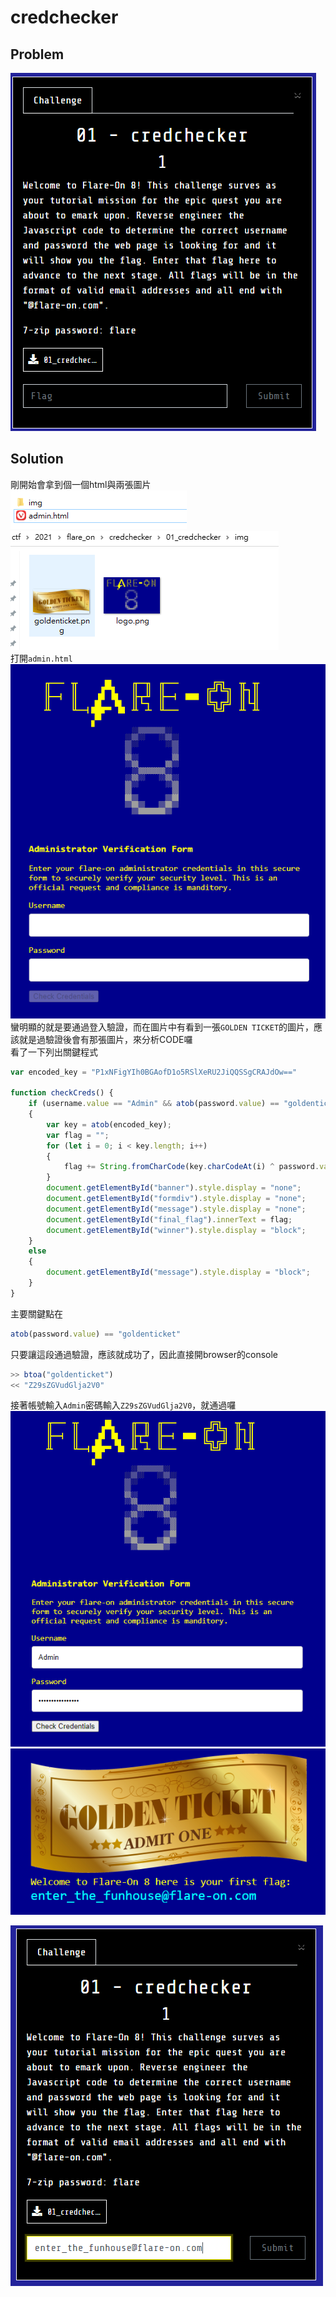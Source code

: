 # credchecker

## Problem
![problem](picture/problem.PNG)  

## Solution

剛開始會拿到個一個html與兩張圖片  
![dir_html](picture/dir_html.PNG)  
![dir_pictures](picture/dir_pictures.PNG)  
打開`admin.html`  
![admin_html_home](picture/admin_html_home.PNG)  
蠻明顯的就是要通過登入驗證，而在圖片中有看到一張`GOLDEN TICKET`的圖片，應該就是過驗證後會有那張圖片，來分析CODE囉  
看了一下列出關鍵程式  

```javascript
var encoded_key = "P1xNFigYIh0BGAofD1o5RSlXeRU2JiQQSSgCRAJdOw=="

function checkCreds() {
	if (username.value == "Admin" && atob(password.value) == "goldenticket") 
	{
		var key = atob(encoded_key);
		var flag = "";
		for (let i = 0; i < key.length; i++)
		{
			flag += String.fromCharCode(key.charCodeAt(i) ^ password.value.charCodeAt(i % password.value.length))
		}
		document.getElementById("banner").style.display = "none";
		document.getElementById("formdiv").style.display = "none";
		document.getElementById("message").style.display = "none";
		document.getElementById("final_flag").innerText = flag;
		document.getElementById("winner").style.display = "block";
	}
	else
	{
		document.getElementById("message").style.display = "block";
	}
}
```

主要關鍵點在  

```javascript
atob(password.value) == "goldenticket"
```
只要讓這段通過驗證，應該就成功了，因此直接開browser的console  

```javascript
>> btoa("goldenticket")
<< "Z29sZGVudGlja2V0"
```

接著帳號輸入`Admin`密碼輸入`Z29sZGVudGlja2V0`，就通過囉  
![enter](picture/enter.PNG)  
![pass](picture/pass.PNG)  

![answer](picture/answer.PNG)  
